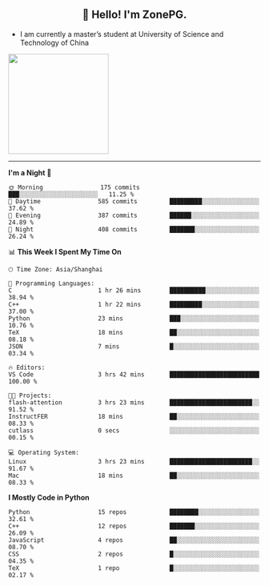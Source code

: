 <h2 align="center">👋 Hello! I'm ZonePG.</h2>

- I am currently a master’s student at University of Science and Technology of China

<img height=200 align="center" src="https://github-readme-stats.vercel.app/api?username=zonepg" />

-------

<!--START_SECTION:waka-->
**I'm a Night 🦉** 

```text
🌞 Morning                175 commits         ███░░░░░░░░░░░░░░░░░░░░░░   11.25 % 
🌆 Daytime                585 commits         █████████░░░░░░░░░░░░░░░░   37.62 % 
🌃 Evening                387 commits         ██████░░░░░░░░░░░░░░░░░░░   24.89 % 
🌙 Night                  408 commits         ███████░░░░░░░░░░░░░░░░░░   26.24 % 
```


📊 **This Week I Spent My Time On** 

```text
🕑︎ Time Zone: Asia/Shanghai

💬 Programming Languages: 
C                        1 hr 26 mins        ██████████░░░░░░░░░░░░░░░   38.94 % 
C++                      1 hr 22 mins        █████████░░░░░░░░░░░░░░░░   37.00 % 
Python                   23 mins             ███░░░░░░░░░░░░░░░░░░░░░░   10.76 % 
TeX                      18 mins             ██░░░░░░░░░░░░░░░░░░░░░░░   08.18 % 
JSON                     7 mins              █░░░░░░░░░░░░░░░░░░░░░░░░   03.34 % 

🔥 Editors: 
VS Code                  3 hrs 42 mins       █████████████████████████   100.00 % 

🐱‍💻 Projects: 
flash-attention          3 hrs 23 mins       ███████████████████████░░   91.52 % 
InstructFER              18 mins             ██░░░░░░░░░░░░░░░░░░░░░░░   08.33 % 
cutlass                  0 secs              ░░░░░░░░░░░░░░░░░░░░░░░░░   00.15 % 

💻 Operating System: 
Linux                    3 hrs 23 mins       ███████████████████████░░   91.67 % 
Mac                      18 mins             ██░░░░░░░░░░░░░░░░░░░░░░░   08.33 % 
```

**I Mostly Code in Python** 

```text
Python                   15 repos            ████████░░░░░░░░░░░░░░░░░   32.61 % 
C++                      12 repos            ███████░░░░░░░░░░░░░░░░░░   26.09 % 
JavaScript               4 repos             ██░░░░░░░░░░░░░░░░░░░░░░░   08.70 % 
CSS                      2 repos             █░░░░░░░░░░░░░░░░░░░░░░░░   04.35 % 
TeX                      1 repo              █░░░░░░░░░░░░░░░░░░░░░░░░   02.17 % 
```




<!--END_SECTION:waka-->

